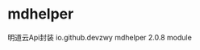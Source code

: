 # mdhelper
明道云Api封装
<dependency>
  <groupId>io.github.devzwy</groupId>
  <artifactId>mdhelper</artifactId>
  <version>2.0.8</version>
  <type>module</type>
</dependency>
